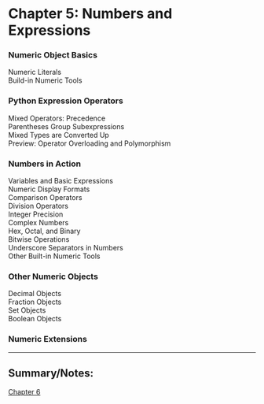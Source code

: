 # Chapter 5: Numbers and Expressions

### Numeric Object Basics  
Numeric Literals  
Build-in Numeric Tools  

### Python Expression Operators  
Mixed Operators: Precedence  
Parentheses Group Subexpressions  
Mixed Types are Converted Up  
Preview: Operator Overloading and Polymorphism  

### Numbers in Action  
Variables and Basic Expressions  
Numeric Display Formats  
Comparison Operators  
Division Operators  
Integer Precision  
Complex Numbers  
Hex, Octal, and Binary  
Bitwise Operations  
Underscore Separators in Numbers  
Other Built-in Numeric Tools  

### Other Numeric Objects  
Decimal Objects  
Fraction Objects  
Set Objects  
Boolean Objects  

### Numeric Extensions

--------------------------------------------------------------------------------------------------------------------------

## Summary/Notes:


[Chapter 6](https://github.com/cecldwll/learning-python/tree/main/objects-and-operations/chapter6)